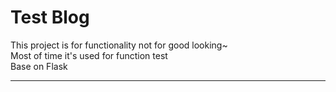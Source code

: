 # Test Blog
This project is for functionality not for good looking~  
Most of time it's used for function test   
Base on Flask  

---


